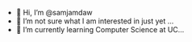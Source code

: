 - 👋 Hi, I’m @samjamdaw
- 👀 I’m not sure what I am interested in just yet ...
- 🌱 I’m currently learning Computer Science at UC...


<!---
samjamdaw/samjamdaw is a ✨ special ✨ repository because its `README.md` (this file) appears on your GitHub profile.
You can click the Preview link to take a look at your changes.
--->
